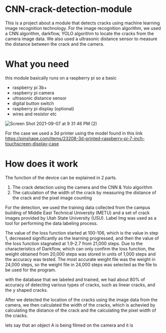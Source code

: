 # CNN-crack-detection-module
This is a project about a module that detects cracks using machine learning image recognition technology. For the image recognition algorithm, we used a CNN algorithm, darkflow, YOLO algorithm to locate the cracks from the camera image data. We also used a ultrasonic distance sensor to measure the distance between the crack and the camera.

# What you need

this module basically runs on a raspberry pi so a basic
- raspberry pi 3b+
- raspberry pi camera
- ultrasonic distance sensor
- digital button switch
- raspberry pi display (optional)
- wires and resistor etc

![Screen Shot 2021-09-07 at 9 31 46 PM (2)](https://user-images.githubusercontent.com/30145956/132345081-c42e8d6a-d649-4009-99bb-f8d9625b9fdd.png)
 
For the case we used a 3d printer using the model found in this link https://pinshape.com/items/23208-3d-printed-raspberry-pi-7-inch-touchscreen-display-case

# How does it work

The function of the device can be explained in 2 parts.
  1. The crack detection using the camera and the CNN & Yolo algorithm
  2. The calculation of the width of the crack by measuring the distance of the crack and the pixel image counting

For the detection, we used the training data collected from the campus building of Middle East Technical University (METU) and a set of crack images provided by Utah State University (USU). Label Img was used as a tool for performing the data labeling process. 

The value of the loss function started at 100-106, which is the value in step 1, decreased significantly as the learning progressed, and then the value of the loss function stagnated at 1.9-2.7 from 21,000 steps. Due to the characteristics of Darkflow, which can only confirm the loss function, the weight obtained from 20,000 steps was stored in units of 1,000 steps and the accuracy was tested. The most accurate weight file was the weight in 24,000 steps, so the weight file in 24,000 steps was selected as the file to be used for the program.

with the database that we labeled and trained, we had about 80% of accuracy of detecting various types of cracks, such as linear cracks, and the y shaped cracks.

After we detected the location of the cracks using the image data from the camera, we then calculated the width of the cracks, which is achevied by calculating the distance of the crack and the calculating the pixel width of the cracks.

lets say that an object A is being filmed on the camera and it is 
